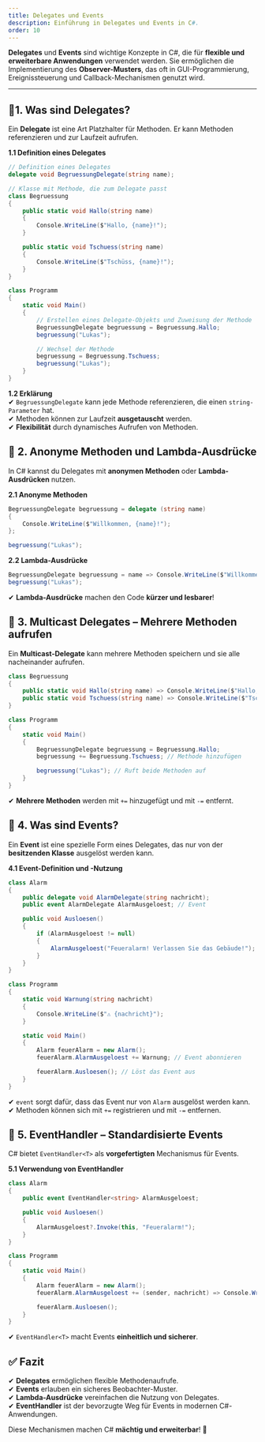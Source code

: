 ```yaml
---
title: Delegates und Events
description: Einführung in Delegates und Events in C#.
order: 10
---
```


**Delegates** und **Events** sind wichtige Konzepte in C#, die für **flexible und erweiterbare Anwendungen** verwendet werden. Sie ermöglichen die Implementierung des **Observer-Musters**, das oft in GUI-Programmierung, Ereignissteuerung und Callback-Mechanismen genutzt wird.

---

## 🔹1. Was sind Delegates?
Ein **Delegate** ist eine Art Platzhalter für Methoden. Er kann Methoden referenzieren und zur Laufzeit aufrufen.

**1.1 Definition eines Delegates**
```csharp
// Definition eines Delegates
delegate void BegruessungDelegate(string name);

// Klasse mit Methode, die zum Delegate passt
class Begruessung
{
    public static void Hallo(string name)
    {
        Console.WriteLine($"Hallo, {name}!");
    }

    public static void Tschuess(string name)
    {
        Console.WriteLine($"Tschüss, {name}!");
    }
}

class Programm
{
    static void Main()
    {
        // Erstellen eines Delegate-Objekts und Zuweisung der Methode
        BegruessungDelegate begruessung = Begruessung.Hallo;
        begruessung("Lukas");

        // Wechsel der Methode
        begruessung = Begruessung.Tschuess;
        begruessung("Lukas");
    }
}
```

**1.2 Erklärung**  
✔ `BegruessungDelegate` kann jede Methode referenzieren, die einen `string-Parameter` hat.  
✔ Methoden können zur Laufzeit **ausgetauscht** werden.  
✔ **Flexibilität** durch dynamisches Aufrufen von Methoden.

## 🔹 2. Anonyme Methoden und Lambda-Ausdrücke
In C# kannst du Delegates mit **anonymen Methoden** oder **Lambda-Ausdrücken** nutzen.

**2.1 Anonyme Methoden**

```csharp
BegruessungDelegate begruessung = delegate (string name)
{
    Console.WriteLine($"Willkommen, {name}!");
};

begruessung("Lukas");
```

**2.2 Lambda-Ausdrücke**

```csharp
BegruessungDelegate begruessung = name => Console.WriteLine($"Willkommen, {name}!");
begruessung("Lukas");
```

✔ **Lambda-Ausdrücke** machen den Code **kürzer und lesbarer**!

## 🔹 3. Multicast Delegates – Mehrere Methoden aufrufen
Ein **Multicast-Delegate** kann mehrere Methoden speichern und sie alle nacheinander aufrufen.

```csharp
class Begruessung
{
    public static void Hallo(string name) => Console.WriteLine($"Hallo, {name}!");
    public static void Tschuess(string name) => Console.WriteLine($"Tschüss, {name}!");
}

class Programm
{
    static void Main()
    {
        BegruessungDelegate begruessung = Begruessung.Hallo;
        begruessung += Begruessung.Tschuess; // Methode hinzufügen

        begruessung("Lukas"); // Ruft beide Methoden auf
    }
}
```

✔ **Mehrere Methoden** werden mit `+=` hinzugefügt und mit `-=` entfernt.

## 🔹 4. Was sind Events?
Ein **Event** ist eine spezielle Form eines Delegates, das nur von der **besitzenden Klasse** ausgelöst werden kann.

**4.1 Event-Definition und -Nutzung**

```csharp
class Alarm
{
    public delegate void AlarmDelegate(string nachricht);
    public event AlarmDelegate AlarmAusgeloest; // Event

    public void Ausloesen()
    {
        if (AlarmAusgeloest != null)
        {
            AlarmAusgeloest("Feueralarm! Verlassen Sie das Gebäude!");
        }
    }
}

class Programm
{
    static void Warnung(string nachricht)
    {
        Console.WriteLine($"⚠ {nachricht}");
    }

    static void Main()
    {
        Alarm feuerAlarm = new Alarm();
        feuerAlarm.AlarmAusgeloest += Warnung; // Event abonnieren

        feuerAlarm.Ausloesen(); // Löst das Event aus
    }
}
```

✔ `event` sorgt dafür, dass das Event nur von `Alarm` ausgelöst werden kann.  
✔ Methoden können sich mit `+=` registrieren und mit `-=` entfernen.

## 🔹 5. EventHandler – Standardisierte Events
C# bietet `EventHandler<T>` als **vorgefertigten** Mechanismus für Events.

**5.1 Verwendung von EventHandler**

```csharp
class Alarm
{
    public event EventHandler<string> AlarmAusgeloest;

    public void Ausloesen()
    {
        AlarmAusgeloest?.Invoke(this, "Feueralarm!");
    }
}

class Programm
{
    static void Main()
    {
        Alarm feuerAlarm = new Alarm();
        feuerAlarm.AlarmAusgeloest += (sender, nachricht) => Console.WriteLine($"⚠ {nachricht}");

        feuerAlarm.Ausloesen();
    }
}
```

✔ `EventHandler<T>` macht Events **einheitlich und sicherer**.

## ✅ Fazit
✔ **Delegates** ermöglichen flexible Methodenaufrufe.  
✔ **Events** erlauben ein sicheres Beobachter-Muster.  
✔ **Lambda-Ausdrücke** vereinfachen die Nutzung von Delegates.  
✔ **EventHandler<T>** ist der bevorzugte Weg für Events in modernen C#-Anwendungen.

Diese Mechanismen machen C# **mächtig und erweiterbar**! 🚀